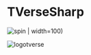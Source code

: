 # TVerseSharp

![spin](https://github.com/Reyes-gh/TVerseSharp/assets/92784870/5834734f-fece-4667-b190-04c53c90f5e7) | width=100)

![logotverse](https://github.com/Reyes-gh/TVerseSharp/assets/92784870/f849b132-2827-4e48-be6d-843edd7ed7db)
